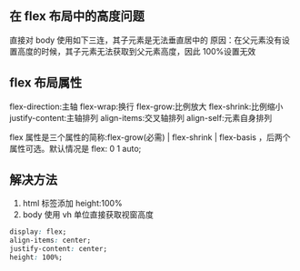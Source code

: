 <!-- @format -->

## 在 flex 布局中的高度问题

直接对 body 使用如下三连，其子元素是无法垂直居中的
原因：在父元素没有设置高度的时候，其子元素无法获取到父元素高度，因此 100%设置无效

## flex 布局属性

flex-direction:主轴
flex-wrap:换行
flex-grow:比例放大
flex-shrink:比例缩小
justify-content:主轴排列
align-items:交叉轴排列
align-self:元素自身排列

flex 属性是三个属性的简称:flex-grow(必需) | flex-shrink | flex-basis ，后两个属性可选。默认情况是 flex: 0 1 auto;

## 解决方法

1. html 标签添加 height:100%
2. body 使用 vh 单位直接获取视窗高度

```css
display: flex;
align-items: center;
justify-content: center;
height: 100%;
```
